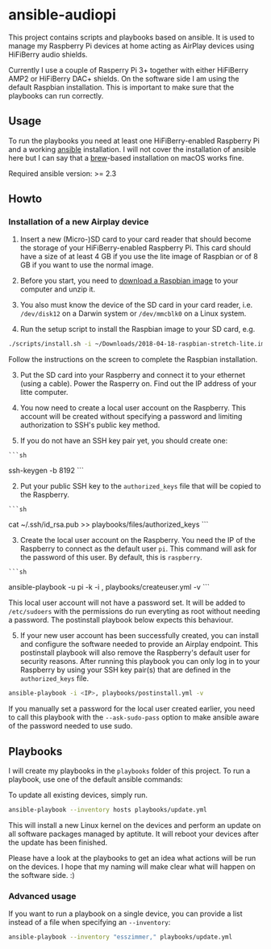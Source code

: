 # ansible-audiopi

This project contains scripts and playbooks based on ansible. It is used to manage my Raspberry Pi devices at home acting as AirPlay devices using HiFiBerry audio shields.

Currently I use a couple of Rasperry Pi 3+ together with either HiFiBerry AMP2 or HiFiBerry DAC+ shields. On the software side I am using the default Raspbian installation. This is important to make sure that the playbooks can run correctly.


## Usage
To run the playbooks you need at least one HiFiBerry-enabled Raspberry Pi and a working [ansible](https://www.ansible.com) installation. I will not cover the installation of ansible here but I can say that a [brew](https://brew.sh)-based installation on macOS works fine.

Required ansible version: >= 2.3

## Howto

### Installation of a new Airplay device

1. Insert a new (Micro-)SD card to your card reader that should become the storage of your HiFiBerry-enabled Raspberry Pi. This card should have a size of at least 4 GB if you use the lite image of Raspbian or of 8 GB if you want to use the normal image.

  1. Before you start, you need to [download a Raspbian image](https://www.raspberrypi.org/downloads/raspbian/) to your computer and unzip it.
  2. You also must know the device of the SD card in your card reader, i.e. `/dev/disk12` on a Darwin system or `/dev/mmcblk0` on a Linux system.

2. Run the setup script to install the Raspbian image to your SD card, e.g.

 ```sh
./scripts/install.sh -i ~/Downloads/2018-04-18-raspbian-stretch-lite.img -d /dev/disk12
 ```

 Follow the instructions on the screen to complete the Raspbian installation.

3. Put the SD card into your Raspberry and connect it to your ethernet (using a cable). Power the Rasperry on. Find out the IP address of your litte computer.

4. You now need to create a local user account on the Raspberry. This account will be created without specifying a password and limiting authorization to SSH's public key method.

  1. If you do not have an SSH key pair yet, you should create one:

    ```sh
ssh-keygen -b 8192
    ```

  2. Put your public SSH key to the `authorized_keys` file that will be copied to the Raspberry.

    ```sh
cat ~/.ssh/id_rsa.pub >> playbooks/files/authorized_keys
    ```

  3. Create the local user account on the Raspberry. You need the IP of the Raspberry to connect as the default user `pi`. This command will ask for the password of this user. By default, this is `raspberry`.

    ```sh
ansible-playbook -u pi -k -i <IP>, playbooks/createuser.yml -v
    ```

   This local user account will not have a password set. It will be added to `/etc/sudoers` with the permissions do run everyting as root without needing a password. The postinstall playbook below expects this behaviour.

5. If your new user account has been successfully created, you can install and configure the software needed to provide an Airplay endpoint. This postinstall playbook will also remove the Raspberry's default user for security reasons. After running this playbook you can only log in to your Raspberry by using your SSH key pair(s) that are defined in the `authorized_keys` file.

 ```sh
ansible-playbook -i <IP>, playbooks/postinstall.yml -v
 ```

  If you manually set a password for the local user created earlier, you need to call this playbook with the `--ask-sudo-pass` option to make ansible aware of the password needed to use sudo.


## Playbooks
I will create my playbooks in the `playbooks` folder of this project. To run a playbook, use one of the default ansible commands:

To update all existing devices, simply run.
```sh 
ansible-playbook --inventory hosts playbooks/update.yml
```

This will install a new Linux kernel on the devices and perform an update on all software packages managed by aptitute. It will reboot your devices after the update has been finished.

Please have a look at the playbooks to get an idea what actions will be run on the devices. I hope that my naming will make clear what will happen on the software side. :)


### Advanced usage

If you want to run a playbook on a single device, you can provide a list instead of a file when specifying an `--inventory`:

```sh
ansible-playbook --inventory "esszimmer," playbooks/update.yml
```


